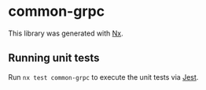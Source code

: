 # common-grpc

This library was generated with [Nx](https://nx.dev).

## Running unit tests

Run `nx test common-grpc` to execute the unit tests via [Jest](https://jestjs.io).
